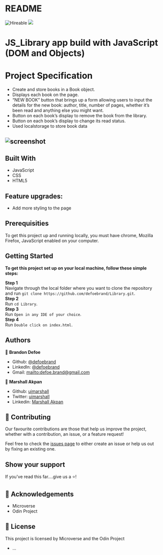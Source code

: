 # README

![Hireable](https://img.shields.io/badge/Hireable-yes-success) ![](https://img.shields.io/badge/-Microverse%20projects-blueviolet)

# JS_Library app build with JavaScript (DOM and Objects)

# Project Specification

- Create and store books in a Book object.
- Displays each book on the page.
- “NEW BOOK” button that brings up a form allowing users to input the details for the new book: author, title, number of pages, whether it’s been read and anything else you might want.
- Button on each book’s display to remove the book from the library.
- Button on each book’s display to change its read status.
- Used localstorage to store book data

## ![screenshot](app/assets/images/life-n-style.png)


## Built With

- JavaScript
- CSS
- HTML5


## Feature upgrades:

- Add more styling to the page

## Prerequisities

To get this project up and running locally, you must have chrome, Mozilla Firefox, JavaScript enabled on your computer.

## Getting Started

**To get this project set up on your local machine, follow these simple steps:**

**Step 1**<br>
Navigate through the local folder where you want to clone the repository and run
`git clone https://github.com/defoebrand/Library.git`.<br>
**Step 2**<br>
Run `cd Library`.<br>
**Step 3**<br>
Run `Open in any IDE of your choice`.<br>
**Step 4**<br>
Run `Double click on index.html`.<br>


## Authors

👤 **Brandon Defoe**

- Github: [@defoebrand](https://github.com/defoebrand)
- LinkedIn: [@defoebrand](https://www.linkedin.com/in/defoebrand/)
- Gmail: <mailto:defoe.brand@gmail.com>

👤 **Marshall Akpan**

- Github: [uimarshall](https://github.com/uimarshall)
- Twitter: [uimarshall](https://twitter.com/uimarshall)
- Linkedin: [Marshall Akpan](https://www.linkedin.com/in/marshall-akpan/)


## 🤝 Contributing

Our favourite contributions are those that help us improve the project, whether with a contribution, an issue, or a feature request!

Feel free to check the [issues page](https://github.com/defoebrand/Library/issues) to either create an issue or help us out by fixing an existing one.

## Show your support

If you've read this far....give us a ⭐️!

## :clap: Acknowledgements

- Microverse
- Odin Project


## 📝 License

This project is licensed by Microverse and the Odin Project

- ...
